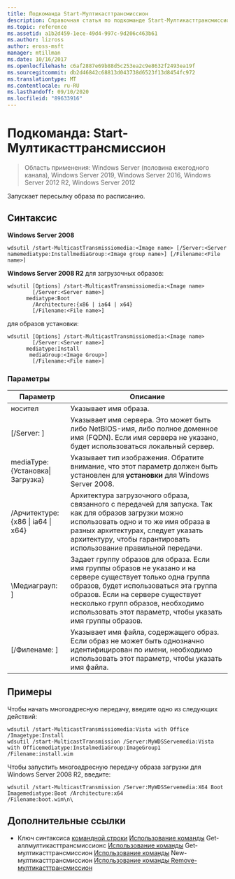 ```yaml
---
title: Подкоманда Start-Мултикасттрансмиссион
description: Справочная статья по подкоманде Start-Мултикасттрансмиссион, которая запускает пересылку образа по расписанию.
ms.topic: reference
ms.assetid: a1b2d459-1ece-49d4-997c-9d206c463b61
ms.author: lizross
author: eross-msft
manager: mtillman
ms.date: 10/16/2017
ms.openlocfilehash: c6af2887e69b88d5c253ea2c9e8632f2493ea19f
ms.sourcegitcommit: db2d46842c68813d043738d6523f13d8454fc972
ms.translationtype: MT
ms.contentlocale: ru-RU
ms.lasthandoff: 09/10/2020
ms.locfileid: "89633916"
---
```

# <a name="subcommand-start-multicasttransmission"></a>Подкоманда: Start-Мултикасттрансмиссион

> Область применения: Windows Server (половина ежегодного канала), Windows Server 2019, Windows Server 2016, Windows Server 2012 R2, Windows Server 2012

Запускает пересылку образа по расписанию.

## <a name="syntax"></a>Синтаксис
**Windows Server 2008**
```
wdsutil /start-MulticastTransmissiomedia:<Image name> [/Server:<Server namemediatype:InstallmediaGroup:<Image group name>] [/Filename:<File name>]
```
**Windows Server 2008 R2** для загрузочных образов:
```
wdsutil [Options] /start-MulticastTransmissiomedia:<Image name>
        [/Server:<Server name>]
      mediatype:Boot
        /Architecture:{x86 | ia64 | x64}
        [/Filename:<File name>]
```
для образов установки:
```
wdsutil [Options] /start-MulticastTransmissiomedia:<Image name>
        [/Server:<Server name>]
      mediatype:Install
       mediaGroup:<Image Group>]
        [/Filename:<File name>]
```
### <a name="parameters"></a>Параметры
|Параметр|Описание|
|-------|--------|
носител<Image name>|Указывает имя образа.|
|[/Server: <Server name> ]|Указывает имя сервера. Это может быть либо NetBIOS-имя, либо полное доменное имя (FQDN). Если имя сервера не указано, будет использоваться локальный сервер.|
mediaType: {Установка&#124;Загрузка}|Указывает тип изображения. Обратите внимание, что этот параметр должен быть установлен для **установки** для Windows Server 2008.|
|/Арчитектуре: {x86 &#124; ia64 &#124; x64}|Архитектура загрузочного образа, связанного с передачей для запуска. Так как для образов загрузки можно использовать одно и то же имя образа в разных архитектурах, следует указать архитектуру, чтобы гарантировать использование правильной передачи.|
|\Медиаграуп: <Image group name> ]|Задает группу образов для образа. Если имя группы образов не указано и на сервере существует только одна группа образов, будет использоваться эта группа образов. Если на сервере существует несколько групп образов, необходимо использовать этот параметр, чтобы указать имя группы образов.|
|[/Филенаме: <File name> ]|Указывает имя файла, содержащего образ. Если образ не может быть однозначно идентифицирован по имени, необходимо использовать этот параметр, чтобы указать имя файла.|
## <a name="examples"></a>Примеры
Чтобы начать многоадресную передачу, введите одно из следующих действий:
```
wdsutil /start-MulticastTransmissiomedia:Vista with Office
/Imagetype:Install
wdsutil /start-MulticastTransmission /Server:MyWDSServemedia:Vista with Officemediatype:InstalmediaGroup:ImageGroup1 /Filename:install.wim
```
Чтобы запустить многоадресную передачу образа загрузки для Windows Server 2008 R2, введите:
```
wdsutil /start-MulticastTransmission /Server:MyWDSServemedia:X64 Boot Imagemediatype:Boot /Architecture:x64
/Filename:boot.wim\n\
```
## <a name="additional-references"></a>Дополнительные ссылки
- Ключ синтаксиса [командной строки](command-line-syntax-key.md) 
 [Использование команды](using-the-get-allmulticasttransmissions-command.md) 
 Get-аллмултикасттрансмиссионс [Использование команды](using-the-get-multicasttransmission-command.md) 
 Get-мултикасттрансмиссион [Использование команды](using-the-new-multicasttransmission-command.md) 
 New-мултикасттрансмиссион [Использование команды Remove-мултикасттрансмиссион](using-the-remove-multicasttransmission-command.md)
